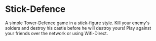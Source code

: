 # Stick-Defence

A simple Tower-Defence game in a stick-figure style.
Kill your enemy's solders and destroy his castle before he will destroy yours!
Play against your friends over the network or using Wifi-Direct.


[](https://raw.githubusercontent.com/NirHUJI/Stick-Defence/master/screenshots/Screenshot_2015-10-18-16-17-08.jpg)
[](https://raw.githubusercontent.com/NirHUJI/Stick-Defence/master/screenshots/Screenshot_2015-10-18-16-17-38.jpg)
[](https://raw.githubusercontent.com/NirHUJI/Stick-Defence/master/screenshots/Screenshot_2015-10-18-16-17-53.jpg)
[](https://raw.githubusercontent.com/NirHUJI/Stick-Defence/master/screenshots/Screenshot_2015-10-18-16-18-22.jpg)
[](https://raw.githubusercontent.com/NirHUJI/Stick-Defence/master/screenshots/Screenshot_2015-10-18-16-21-14.jpg)
[](https://raw.githubusercontent.com/NirHUJI/Stick-Defence/master/screenshots/Screenshot_2015-10-18-16-19-16.jpg)
[](https://raw.githubusercontent.com/NirHUJI/Stick-Defence/master/screenshots/Screenshot_2015-10-18-16-18-31.jpg)
[](https://raw.githubusercontent.com/NirHUJI/Stick-Defence/master/screenshots/Screenshot_2015-10-18-16-21-09.jpg)

